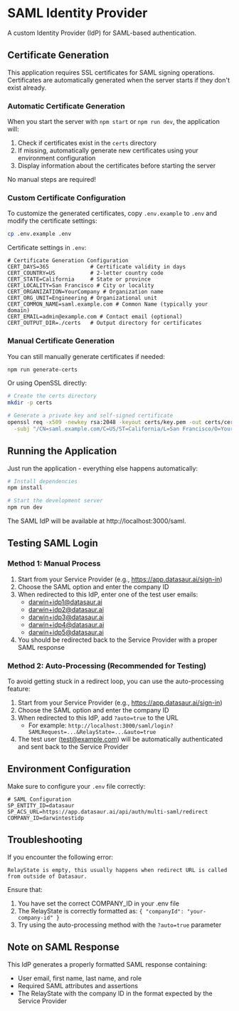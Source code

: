 # SAML Identity Provider

A custom Identity Provider (IdP) for SAML-based authentication.

## Certificate Generation

This application requires SSL certificates for SAML signing operations. Certificates are automatically generated when the server starts if they don't exist already.

### Automatic Certificate Generation

When you start the server with `npm start` or `npm run dev`, the application will:

1. Check if certificates exist in the `certs` directory
2. If missing, automatically generate new certificates using your environment configuration
3. Display information about the certificates before starting the server

No manual steps are required!

### Custom Certificate Configuration

To customize the generated certificates, copy `.env.example` to `.env` and modify the certificate settings:

```bash
cp .env.example .env
```

Certificate settings in `.env`:

```
# Certificate Generation Configuration
CERT_DAYS=365             # Certificate validity in days
CERT_COUNTRY=US           # 2-letter country code
CERT_STATE=California     # State or province
CERT_LOCALITY=San Francisco # City or locality
CERT_ORGANIZATION=YourCompany # Organization name
CERT_ORG_UNIT=Engineering # Organizational unit
CERT_COMMON_NAME=saml.example.com # Common Name (typically your domain)
CERT_EMAIL=admin@example.com # Contact email (optional)
CERT_OUTPUT_DIR=./certs   # Output directory for certificates
```

### Manual Certificate Generation

You can still manually generate certificates if needed:

```bash
npm run generate-certs
```

Or using OpenSSL directly:

```bash
# Create the certs directory
mkdir -p certs

# Generate a private key and self-signed certificate
openssl req -x509 -newkey rsa:2048 -keyout certs/key.pem -out certs/cert.pem -days 365 -nodes \
  -subj "/CN=saml.example.com/C=US/ST=California/L=San Francisco/O=YourCompany/OU=Engineering"
```

## Running the Application

Just run the application - everything else happens automatically:

```bash
# Install dependencies
npm install

# Start the development server
npm run dev
```

The SAML IdP will be available at http://localhost:3000/saml.

## Testing SAML Login

### Method 1: Manual Process

1. Start from your Service Provider (e.g., https://app.datasaur.ai/sign-in)
2. Choose the SAML option and enter the company ID
3. When redirected to this IdP, enter one of the test user emails:
   - darwin+idp1@datasaur.ai
   - darwin+idp2@datasaur.ai
   - darwin+idp3@datasaur.ai
   - darwin+idp4@datasaur.ai
   - darwin+idp5@datasaur.ai
4. You should be redirected back to the Service Provider with a proper SAML response

### Method 2: Auto-Processing (Recommended for Testing)

To avoid getting stuck in a redirect loop, you can use the auto-processing feature:

1. Start from your Service Provider (e.g., https://app.datasaur.ai/sign-in)
2. Choose the SAML option and enter the company ID
3. When redirected to this IdP, add `?auto=true` to the URL
   - For example: `http://localhost:3000/saml/login?SAMLRequest=...&RelayState=...&auto=true`
4. The test user (test@example.com) will be automatically authenticated and sent back to the Service Provider

## Environment Configuration

Make sure to configure your `.env` file correctly:

```
# SAML Configuration
SP_ENTITY_ID=datasaur
SP_ACS_URL=https://app.datasaur.ai/api/auth/multi-saml/redirect
COMPANY_ID=darwintestidp
```

## Troubleshooting

If you encounter the following error:
```
RelayState is empty, this usually happens when redirect URL is called from outside of Datasaur.
```

Ensure that:

1. You have set the correct COMPANY_ID in your .env file
2. The RelayState is correctly formatted as: `{ "companyId": "your-company-id" }`
3. Try using the auto-processing method with the `?auto=true` parameter

## Note on SAML Response

This IdP generates a properly formatted SAML response containing:
- User email, first name, last name, and role
- Required SAML attributes and assertions
- The RelayState with the company ID in the format expected by the Service Provider